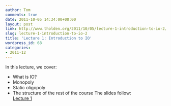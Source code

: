 ```yaml
---
author: Tom
comments: true
date: 2011-10-05 14:34:00+00:00
layout: post
link: http://www.tholden.org/2011/10/05/lecture-1-introduction-to-io-2/
slug: lecture-1-introduction-to-io-2
title: 'Lecture 1: Introduction to IO'
wordpress_id: 68
categories:
- 2011-12
---
```


In this lecture, we cover:  


  * What is IO?
  * Monopoly
  * Static oligopoly
  * The structure of the rest of the course
The slides follow:  
[Lecture 1](http://www.scribd.com/doc/67599097/Lecture-1)
